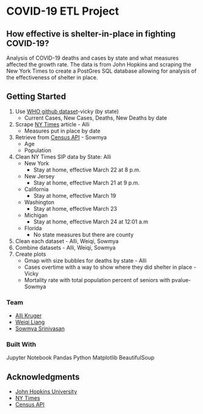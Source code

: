 # COVID-19 ETL Project
## How effective is shelter-in-place in fighting COVID-19?

Analysis of COVID-19 deaths and cases by state and what measures affected the growth rate. The data is from John Hopkins and scraping the New York Times to create a PostGres SQL database allowing for analysis of the effectiveness of shelter in place.

## Getting Started

1. Use [WHO github dataset](https://github.com/WorldHealthOrganization/app)-vicky (by state)
    - Current Cases, New Cases, Deaths, New Deaths by date
2. Scrape [NY Times](https://www.nytimes.com/interactive/2020/us/coronavirus-stay-at-home-order.html ) article - Alli
    - Measures put in place by date
3. Retrieve from [Census API](https://www.census.gov/data/developers.html) - Sowmya
    - Age
    - Population
4. Clean NY Times SIP data by State: Alli
    - New York
        - Stay at home, effective March 22 at 8 p.m.
    - New Jersey
        - Stay at home, effective March 21 at 9 p.m.
    - California
        - Stay at home, effective March 19
    - Washington
        - Stay at home, effective March 23
    - Michigan
        - Stay at home, effective March 24 at 12:01 a.m
    - Florida
        - No state measures but there are county
5. Clean each dataset - Alli, Weiqi, Sowmya
6. Combine datasets - Alli, Weiqi, Sowmya
7. Create plots
    - Gmap with size bubbles for deaths by state - Alli
    - Cases overtime with a way to show where they did shelter in place - Vicky
    - Mortality rate with total population percent  of seniors with pvalue- Sowmya

### Team
- [Alli Kruger](https://github.com/positivelyalli)
- [Weiqi Liang](https://github.com/liangweiqi2)
- [Sowmya Srinivasan](https://github.com/sowmyasrinivasan)


### Built With

Jupyter Notebook
Pandas
Python
Matplotlib
BeautifulSoup


## Acknowledgments

* [John Hopkins University](https://github.com/CSSEGISandData/COVID-19/blob/master/csse_covid_19_data/csse_covid_19_daily_reports/03-25-2020.csv)
* [NY Times](https://www.nytimes.com/interactive/2020/us/coronavirus-stay-at-home-order.html )
* [Census API](https://www.census.gov/data/developers.html)
